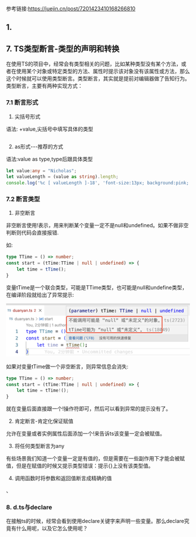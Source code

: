 参考链接:https://juejin.cn/post/7201423410168266810
## 1. 

## 7. TS类型断言-类型的声明和转换

在使用TS的项目中，经常会有类型相关的问题，比如某种类型没有某个方法，或者在使用某个对象或特定类型的方法、属性时提示该对象没有该属性或方法，那么这个时候就可以使用类型断言。类型断言，其实就是提前对编辑器做了告知行为。类型断言，主要有两种实现方式：

### 7.1 断言形式

1. 尖括号形式

语法: <type>+value,尖括号中填写具体的类型

```ts

```

2. as形式---推荐的方式

语法:value as type,type后跟具体类型

```ts
let value:any = "Nicholas";
let valueLength = (value as string).length;
console.log('%c [ valueLength ]-18', 'font-size:13px; background:pink; color:#bf2c9f;', valueLength)
```

### 7.2 断言类型

1. 非空断言

非空断言使用!表示，用来判断某个变量一定不是null和undefined。如果不做非空判断则代码会直接报错.

如:

```ts
type TTime = () => number;
const start = (tTime:TTime | null | undefined) => {
    let time = tTime();
}
```

变量tTime是一个联合类型，可能是TTime类型，也可能是null和undefine类型，在编译阶段就给出了异常提示:

![类型相关引起的异常](./images/i50.png)

如果对变量tTime做一个非空断言，则异常信息会消失:

```ts
type TTime = () => number;
const start = (tTime:TTime | null | undefined) => {
    let time = tTime!();
}
```

就在变量后面直接跟一个!操作符即可，然后可以看到异常的提示没有了。

2. 肯定断言-肯定化保证赋值

允许在变量或者实例属性后面添加一个!来告诉ts该变量一定会被赋值。

3. 将任何类型断言为any

有些场景我们知道一个变量一定是有值的，但是需要在一些副作用下才能会被赋值，但是在赋值的时候又提示类型错误：提示{}上没有该类型值。

4. 调用函数时将参数和返回值断言成精确的值

、
### 8. d.ts与declare

在接触ts的时候，经常会看到使用declare关键字来声明一些变量。那么declare究竟有什么用呢，以及它怎么使用呢？